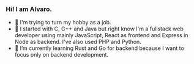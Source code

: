 ### Hi! I am Alvaro.

- 👋 I'm trying to turn my hobby as a job.
- 👀 I started with C, C++ and Java but right know I'm a fullstack web developer using mainly JavaScript, React as frontend and Express in Node as backend. I've also used PHP and Python.
- 🌱 I’m currently learning Rust and Go for backend because I want to focus only on backend development.

<!---
Gibbsforce/Gibbsforce is a ✨ special ✨ repository because its `README.md` (this file) appears on your GitHub profile.
You can click the Preview link to take a look at your changes.
--->
